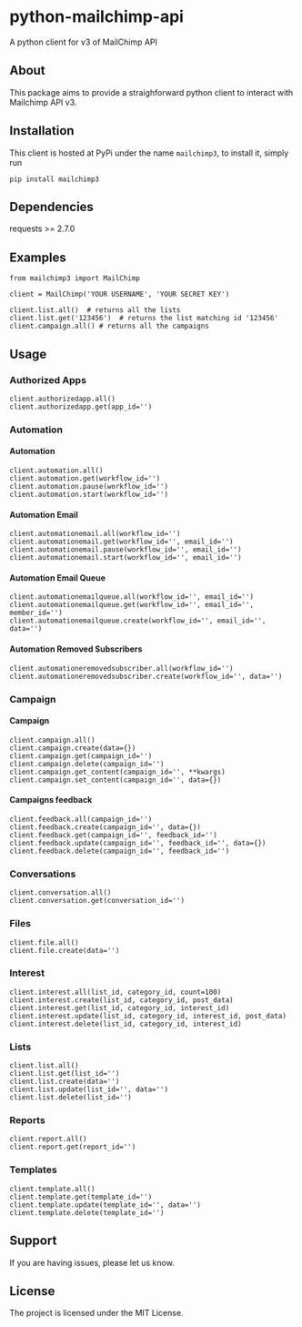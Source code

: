 # python-mailchimp-api

A python client for v3 of MailChimp API

## About

This package aims to provide a straighforward python client to interact with Mailchimp API v3.

## Installation

This client is hosted at PyPi under the name `mailchimp3`, to install it, simply run

`pip install mailchimp3`

## Dependencies

requests >= 2.7.0

## Examples

    from mailchimp3 import MailChimp
    
    client = MailChimp('YOUR USERNAME', 'YOUR SECRET KEY')
    
    client.list.all()  # returns all the lists
    client.list.get('123456')  # returns the list matching id '123456'
    client.campaign.all() # returns all the campaigns

## Usage

### Authorized Apps

    client.authorizedapp.all()
    client.authorizedapp.get(app_id='')

### Automation

#### Automation

    client.automation.all()
    client.automation.get(workflow_id='')
    client.automation.pause(workflow_id='')
    client.automation.start(workflow_id='')

#### Automation Email

    client.automationemail.all(workflow_id='')
    client.automationemail.get(workflow_id='', email_id='')
    client.automationemail.pause(workflow_id='', email_id='')
    client.automationemail.start(workflow_id='', email_id='')

#### Automation Email Queue

    client.automationemailqueue.all(workflow_id='', email_id='')
    client.automationemailqueue.get(workflow_id='', email_id='', member_id='')
    client.automationemailqueue.create(workflow_id='', email_id='', data='')

#### Automation Removed Subscribers

    client.automationeremovedsubscriber.all(workflow_id='')
    client.automationeremovedsubscriber.create(workflow_id='', data='')

### Campaign

#### Campaign

    client.campaign.all()
    client.campaign.create(data={})
    client.campaign.get(campaign_id='')
    client.campaign.delete(campaign_id='')
    client.campaign.get_content(campaign_id='', **kwargs)
    client.campaign.set_content(campaign_id='', data={})

#### Campaigns feedback

    client.feedback.all(campaign_id='')
    client.feedback.create(campaign_id='', data={})
    client.feedback.get(campaign_id='', feedback_id='')
    client.feedback.update(campaign_id='', feedback_id='', data={})
    client.feedback.delete(campaign_id='', feedback_id='')
  
### Conversations
  
    client.conversation.all()
    client.conversation.get(conversation_id='')
  
### Files
  
    client.file.all()
    client.file.create(data='')

### Interest

    client.interest.all(list_id, category_id, count=100)
    client.interest.create(list_id, category_id, post_data)
    client.interest.get(list_id, category_id, interest_id)
    client.interest.update(list_id, category_id, interest_id, post_data)
    client.interest.delete(list_id, category_id, interest_id)

### Lists
  
    client.list.all()
    client.list.get(list_id='')
    client.list.create(data='')
    client.list.update(list_id='', data='')
    client.list.delete(list_id='')
  
### Reports
  
    client.report.all()
    client.report.get(report_id='')
  
### Templates
  
    client.template.all()
    client.template.get(template_id='')
    client.template.update(template_id='', data='')
    client.template.delete(template_id='')

## Support

If you are having issues, please let us know.

## License

The project is licensed under the MIT License.
